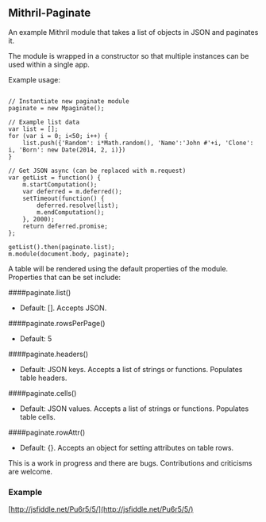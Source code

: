 ## Mithril-Paginate

An example Mithril module that takes a list of objects in JSON and paginates it.

The module is wrapped in a constructor so that multiple instances can be used within a single app.

Example usage:

```

// Instantiate new paginate module
paginate = new Mpaginate();

// Example list data
var list = [];
for (var i = 0; i<50; i++) {
    list.push({'Random': i*Math.random(), 'Name':'John #'+i, 'Clone': i, 'Born': new Date(2014, 2, i)})
}

// Get JSON async (can be replaced with m.request)
var getList = function() {
    m.startComputation();
    var deferred = m.deferred();
    setTimeout(function() {
        deferred.resolve(list);
        m.endComputation();
    }, 2000);
    return deferred.promise;
};

getList().then(paginate.list);
m.module(document.body, paginate);

```

A table will be rendered using the default properties of the module. Properties that can be set include:

####paginate.list()
+ Default: []. Accepts JSON.

####paginate.rowsPerPage()
+ Default: 5

####paginate.headers()
+ Default: JSON keys. Accepts a list of strings or functions. Populates table headers.

####paginate.cells()
+ Default: JSON values. Accepts a list of strings or functions. Populates table cells.

####paginate.rowAttr()
+ Default: {}. Accepts an object for setting attributes on table rows.

This is a work in progress and there are bugs. Contributions and criticisms are welcome.

### Example
[http://jsfiddle.net/Pu6r5/5/](http://jsfiddle.net/Pu6r5/5/)


